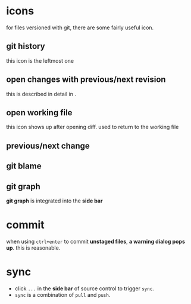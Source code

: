 # icons
for files versioned with git, there are some fairly useful icon.
## git history
this icon is the leftmost one
## open changes with previous/next revision
this is described in detail in [](diff.md).
## open working file
this icon shows up after opening diff. used to return to the working file
## previous/next change
## git blame
## git graph
**git graph** is integrated into the **side bar**

# commit
when using `ctrl+enter` to commit **unstaged files**, **a warning dialog pops up**. this is reasonable. 

# sync
- click `...` in the **side bar** of source control to
trigger `sync`. 
- `sync` is a combination of `pull` and `push`.